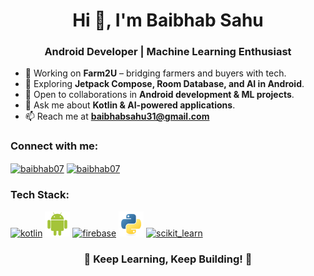 
<h1 align="center">Hi 👋, I'm Baibhab Sahu</h1>
<h3 align="center">Android Developer | Machine Learning Enthusiast</h3>

- 🔭 Working on **Farm2U** – bridging farmers and buyers with tech.
- 🌱 Exploring **Jetpack Compose, Room Database, and AI in Android**.
- 👯 Open to collaborations in **Android development & ML projects**.
- 💬 Ask me about **Kotlin & AI-powered applications**.
- 📫 Reach me at **baibhabsahu31@gmail.com**

<h3 align="left">Connect with me:</h3>
<p align="left">
<a href="www.linkedin.com/in/baibhabsahu07" target="blank"><img align="center" src="https://raw.githubusercontent.com/rahuldkjain/github-profile-readme-generator/master/src/images/icons/Social/linked-in-alt.svg" alt="baibhab07" height="30" width="40" /></a>
<a href="https://www.leetcode.com/baibhab07" target="blank"><img align="center" src="https://raw.githubusercontent.com/rahuldkjain/github-profile-readme-generator/master/src/images/icons/Social/leet-code.svg" alt="baibhab07" height="30" width="40" /></a>
</p>

<h3 align="left">Tech Stack:</h3>
<p align="left">
<a href="https://kotlinlang.org" target="_blank"><img src="https://www.vectorlogo.zone/logos/kotlinlang/kotlinlang-icon.svg" alt="kotlin" width="40" height="40"/></a>
<a href="https://developer.android.com/" target="_blank"><img src="https://raw.githubusercontent.com/devicons/devicon/master/icons/android/android-original.svg" alt="android" width="40" height="40"/></a>
<a href="https://firebase.google.com/" target="_blank"><img src="https://www.vectorlogo.zone/logos/firebase/firebase-icon.svg" alt="firebase" width="40" height="40"/></a>
<a href="https://www.python.org" target="_blank"><img src="https://raw.githubusercontent.com/devicons/devicon/master/icons/python/python-original.svg" alt="python" width="40" height="40"/></a>
<a href="https://scikit-learn.org/" target="_blank"><img src="https://upload.wikimedia.org/wikipedia/commons/0/05/Scikit_learn_logo_small.svg" alt="scikit_learn" width="40" height="40"/></a>
</p>

<h3 align="center">🚀 Keep Learning, Keep Building! 🚀</h3>


